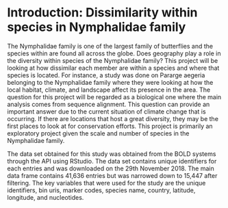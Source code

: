 # Introduction: Dissimilarity within species in Nymphalidae family  

The Nymphalidae family is one of the largest family of butterflies and the species within are found all across the globe. Does geography play a role in the diversity within species of the Nymphalidae family? This project will be looking at how dissimilar each member are within a species and where that species is located. For instance, a study was done on Pararge aegeria belonging to the Nymphalidae family where they were looking at how the local habitat, climate, and landscape affect its presence in the area. The question for this project will be regarded as a biological one where the main analysis comes from sequence alignment. This question can provide an important answer due to the current situation of climate change that is occurring. If there are locations that host a great diversity, they may be the first places to look at for conservation efforts. This project is primarily an exploratory project given the scale and number of species in the Nymphalidae family.  

The data set obtained for this study was obtained from the BOLD systems through the API using RStudio. The data set contains unique identifiers for each entries and was downloaded on the 29th November 2018. The main data frame contains 41,636 entries but was narrowed down to 15,447 after filtering. The key variables that were used for the study are the unique identifiers, bin uris, marker codes, species name, country, latitude, longitude, and nucleotides.    

 
